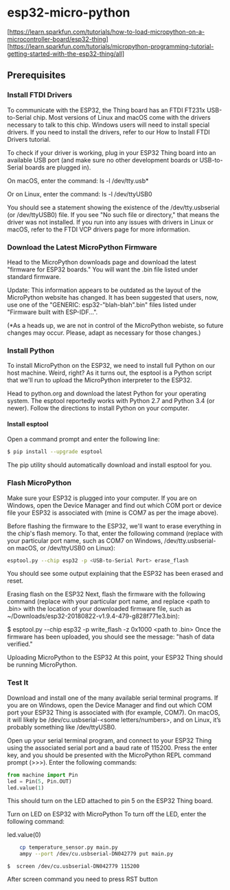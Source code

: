 # esp32-micro-python
[https://learn.sparkfun.com/tutorials/how-to-load-micropython-on-a-microcontroller-board/esp32-thing]
[https://learn.sparkfun.com/tutorials/micropython-programming-tutorial-getting-started-with-the-esp32-thing/all]

## Prerequisites

### Install FTDI Drivers

To communicate with the ESP32, the Thing board has an FTDI FT231x USB-to-Serial chip. Most versions of Linux and macOS come with the drivers necessary to talk to this chip. Windows users will need to install special drivers. If you need to install the drivers, refer to our How to Install FTDI Drivers tutorial.

To check if your driver is working, plug in your ESP32 Thing board into an available USB port (and make sure no other development boards or USB-to-Serial boards are plugged in).

On macOS, enter the command:
ls -l /dev/tty.usb*

Or on Linux, enter the command:
ls -l /dev/ttyUSB0

You should see a statement showing the existence of the /dev/tty.usbserial (or /dev/ttyUSB0) file. If you see "No such file or directory," that means the driver was not installed. If you run into any issues with drivers in Linux or macOS, refer to the FTDI VCP drivers page for more information.

### Download the Latest MicroPython Firmware

Head to the MicroPython downloads page and download the latest "firmware for ESP32 boards." You will want the .bin file listed under standard firmware.

Update: This information appears to be outdated as the layout of the MicroPython website has changed. It has been suggested that users, now, use one of the "GENERIC: esp32-"blah-blah".bin" files listed under "Firmware built with ESP-IDF...".

(*As a heads up, we are not in control of the MicroPython webiste, so future changes may occur. Please, adapt as necessary for those changes.)

### Install Python

To install MicroPython on the ESP32, we need to install full Python on our host machine. Weird, right? As it turns out, the esptool is a Python script that we'll run to upload the MicroPython interpreter to the ESP32.

Head to python.org and download the latest Python for your operating system. The esptool reportedly works with Python 2.7 and Python 3.4 (or newer). Follow the directions to install Python on your computer.

#### Install esptool

Open a command prompt and enter the following line:

```sh
$ pip install --upgrade esptool
```

The pip utility should automatically download and install esptool for you.

### Flash MicroPython
Make sure your ESP32 is plugged into your computer. If you are on Windows, open the Device Manager and find out which COM port or device file your ESP32 is associated with (mine is COM7 as per the image above).

Before flashing the firmware to the ESP32, we'll want to erase everything in the chip's flash memory. To that, enter the following command (replace <USB-to-Serial Port> with your particular port name, such as COM7 on Windows, /dev/tty.usbserial-<letters and numbers> on macOS, or /dev/ttyUSB0 on Linux):

```sh
esptool.py --chip esp32 -p <USB-to-Serial Port> erase_flash
```
You should see some output explaining that the ESP32 has been erased and reset.

Erasing flash on the ESP32
Next, flash the firmware with the following command (replace <USB-to-Serial Port> with your particular port name, and replace <path to .bin> with the location of your downloaded firmware file, such as ~/Downloads/esp32-20180822-v1.9.4-479-g828f771e3.bin):

$ esptool.py --chip esp32 -p <USB-to-Serial Port> write_flash -z 0x1000 <path to .bin>
Once the firmware has been uploaded, you should see the message: "hash of data verified."

Uploading MicroPython to the ESP32
At this point, your ESP32 Thing should be running MicroPython.
     
### Test It

Download and install one of the many available serial terminal programs. If you are on Windows, open the Device Manager and find out which COM port your ESP32 Thing is associated with (for example, COM7). On macOS, it will likely be /dev/cu.usbserial-<some letters/numbers>, and on Linux, it’s probably something like /dev/ttyUSB0.

Open up your serial terminal program, and connect to your ESP32 Thing using the associated serial port and a baud rate of 115200. Press the enter key, and you should be presented with the MicroPython REPL command prompt (>>>). Enter the following commands:

```python
from machine import Pin
led = Pin(5, Pin.OUT)
led.value(1)
```

This should turn on the LED attached to pin 5 on the ESP32 Thing board.

Turn on LED on ESP32 with MicroPython
To turn off the LED, enter the following command:

led.value(0)


     
 ```sh
     cp temperature_sensor.py main.py
     ampy --port /dev/cu.usbserial-DN042779 put main.py
 ```
 `$  screen /dev/cu.usbserial-DN042779 115200`
     
After screen command you need to press RST button
     
